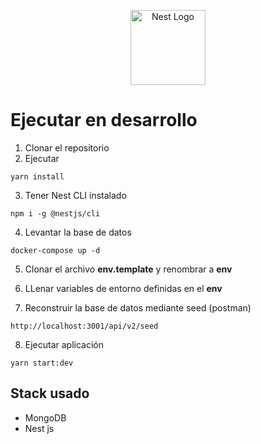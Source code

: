 <p align="center">
  <a href="http://nestjs.com/" target="blank"><img src="https://nestjs.com/img/logo-small.svg" width="120" alt="Nest Logo" /></a>
</p>

# Ejecutar en desarrollo

1. Clonar el repositorio
2. Ejecutar
```
yarn install
```

3. Tener  Nest CLI instalado
```
npm i -g @nestjs/cli
```

4. Levantar la base de datos
```
docker-compose up -d
```

5. Clonar el archivo __env.template__ y renombrar a __env__

6. LLenar variables de entorno definidas en el __env__

6. Reconstruir la base de datos mediante seed (postman)
```
http://localhost:3001/api/v2/seed
```

8. Ejecutar aplicación
```
yarn start:dev
```

## Stack usado
* MongoDB
* Nest js